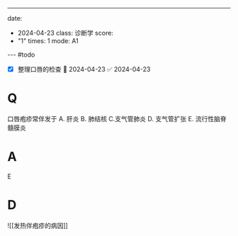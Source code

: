 ---
date:
  - 2024-04-23
class: 诊断学
score:
  - "1"
times: 1
mode: A1

--- #todo
- [x] 整理口唇的检查 📅 2024-04-23 ✅ 2024-04-23


# Q
口唇疱疹常伴发于
A. 肝炎 
B. 肺结核 
C.支气管肺炎
D. 支气管扩张 
E. 流行性脑脊髓膜炎

# A

E



# D
![[发热伴疱疹的病因]]